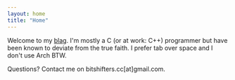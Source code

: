 ```yaml
---
layout: home
title: "Home"
---
```


Welcome to my [blag](https://www.explainxkcd.com/wiki/index.php/148:_Mispronouncing). I'm mostly a C (or at work: C++) programmer but have been known to deviate from the true faith. I prefer tab over space and I don't use Arch BTW.

Questions? Contact me on bitshifters.cc\[at\]gmail.com.
